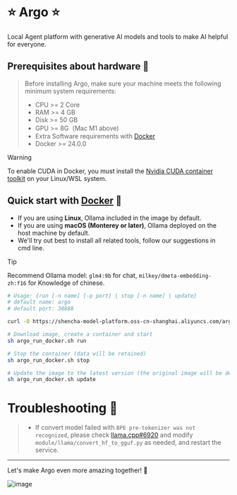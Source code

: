 # ⭐ Argo ⭐
Local Agent platform with generative AI models and tools to make AI helpful for everyone.

## Prerequisites about hardware 🐳

> Before installing Argo, make sure your machine meets the following minimum system requirements:
>
>- CPU >= 2 Core
>- RAM >= 4 GB
>- Disk >= 50 GB
>- GPU >= 8G（Mac M1 above)
>- Extra Software requirements with [Docker](https://www.docker.com/)
>- Docker >= 24.0.0

> [!WARNING]  
> To enable CUDA in Docker, you must install the
> [Nvidia CUDA container toolkit](https://docs.nvidia.com/dgx/nvidia-container-runtime-upgrade/)
> on your Linux/WSL system.

## Quick start with [Docker](https://www.docker.com/) 🐳

- If you are using **Linux**, Ollama included in the image by default.
- If you are using **macOS (Monterey or later)**, Ollama deployed on the host machine by default.
- We'll try out best to install all related tools, follow our suggestions in cmd line.

> [!TIP]  
> Recommend Ollama model: `glm4:9b` for chat, `milkey/dmeta-embedding-zh:f16` for Knowledge of chinese.

  ```bash    
  # Usage: {run [-n name] [-p port] | stop [-n name] | update}
  # default name: argo
  # default port: 38888
  
  curl -O https://shencha-model-platform.oss-cn-shanghai.aliyuncs.com/argo_run_docker.sh
  
  # Download image, create a container and start
  sh argo_run_docker.sh run
  
  # Stop the container (data will be retained)
  sh argo_run_docker.sh stop
  
  # Update the image to the latest version (the original image will be deleted)
  sh argo_run_docker.sh update
  ```


# Troubleshooting 🚀

> - If convert model failed with `BPE pre-tokenizer was not recognized`, please
    check [llama.cpp#6920](https://github.com/ggerganov/llama.cpp/pull/6920) and
    modify `module/llama/convert_hf_to_gguf.py` as needed, and restart the service.

---

Let's make Argo even more amazing together! 💪

![image](https://github.com/user-attachments/assets/b20fb298-be6d-4e0d-9ca2-bd9097557dac)

